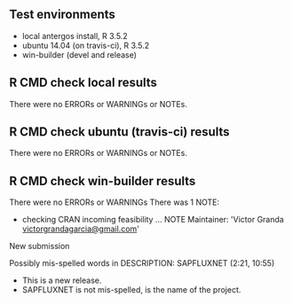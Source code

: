 ## Test environments
* local antergos install, R 3.5.2
* ubuntu 14.04 (on travis-ci), R 3.5.2
* win-builder (devel and release)

## R CMD check local results
There were no ERRORs or WARNINGs or NOTEs.

## R CMD check ubuntu (travis-ci) results
There were no ERRORs or WARNINGs or NOTEs.

## R CMD check win-builder results
There were no ERRORs or WARNINGs
There was 1 NOTE:

* checking CRAN incoming feasibility ... NOTE
Maintainer: 'Victor Granda <victorgrandagarcia@gmail.com>'

New submission

Possibly mis-spelled words in DESCRIPTION:
  SAPFLUXNET (2:21, 10:55)


* This is a new release.
* SAPFLUXNET is not mis-spelled, is the name of the project.
